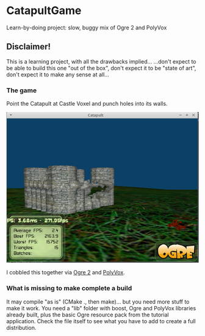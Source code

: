 # CatapultGame
Learn-by-doing project: slow, buggy mix of Ogre 2 and PolyVox

## Disclaimer!
This is a learning project, with all the drawbacks implied...
...don't expect to be able to build this one "out of the box", don't expect it to be "state of art", don't expect it to make any sense at all...

### The game
Point the Catapult at Castle Voxel and punch holes into its walls.

![Gameplay image](https://github.com/stefanos-86/CatapultGame/blob/master/Screenshot.png "Looks like this")

I cobbled this together via [Ogre 2](http://www.ogre3d.org/tikiwiki/tiki-index.php?page=Main+Page+V2) and [PolyVox](http://www.volumesoffun.com/).

### What is missing to make complete a build
It may compile "as is" (CMake ., then make)... but you need more stuff to make it work.
You need a "lib" folder with boost, Ogre and PolyVox libraries already built, plus the basic Ogre resource pack from the tutorial application.
Check the file itself to see what you have to add to create a full distribution.
